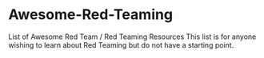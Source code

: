 # Awesome-Red-Teaming
List of Awesome Red Team / Red Teaming Resources  This list is for anyone wishing to learn about Red Teaming but do not have a starting point.
